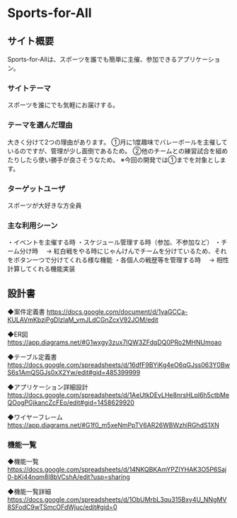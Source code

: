 # Sports-for-All

## サイト概要
Sports-for-Allは、スポーツを誰でも簡単に主催、参加できるアプリケーション。

### サイトテーマ
スポーツを誰にでも気軽にお届けする。

### テーマを選んだ理由
大きく分けて2つの理由があります。
①月に1度趣味でバレーボールを主催しているのですが、管理が少し面倒であるため。
②他のチームとの練習試合を組めたりしたら使い勝手が良さそうなため。
※今回の開発では①までを対象とします。

### ターゲットユーザ
スポーツが大好きな方全員

### 主な利用シーン
・イベントを主催する時
・スケジュール管理する時（参加、不参加など）
・チーム分け時
　→ 紅白戦をやる時にじゃんけんでチームを分けているため、それをボタン一つで分けてくれる様な機能
・各個人の戦歴等を管理する時
　→ 相性計算してくれる機能実装

## 設計書
◆案件定義書 
https://docs.google.com/document/d/1yaGCCa-KULAVmKbzjPgDIzlaM_vmJLdCGnZcxV92JOM/edit

◆ER図 
https://app.diagrams.net/#G1wxgy3zux7IQW3ZFdqDQ0PRo2MHNUmoao

◆テーブル定義書 
https://docs.google.com/spreadsheets/d/16dfF9BYiKg4eO6qGJss063Y0BwS6s1AmQSGJs0xX2Yw/edit#gid=485399999

◆アプリケーション詳細設計 
https://docs.google.com/spreadsheets/d/1AeUtkDEyLHe8nrsHLpl6h5ctbMeQOogPGjkancZcFEo/edit#gid=1458629920

◆ワイヤーフレーム 
https://app.diagrams.net/#G1f0_m5xeNmPpTV6AR26WBWzhlRGhdS1XN

### 機能一覧
◆機能一覧 
https://docs.google.com/spreadsheets/d/14NKQBKAmYPZIYHAK3O5P6Saj0-bKj44nqm8l8bVCshA/edit?usp=sharing

◆機能一覧詳細 
https://docs.google.com/spreadsheets/d/1ObUMrbL3qu315Bxy4U_NNgMV8SFodC9wTSmcOFdWjuc/edit#gid=0
